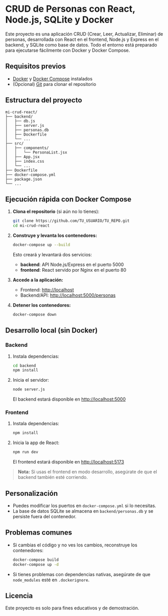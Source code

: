 # CRUD de Personas con React, Node.js, SQLite y Docker

Este proyecto es una aplicación CRUD (Crear, Leer, Actualizar, Eliminar) de personas, desarrollada con React en el frontend, Node.js y Express en el backend, y SQLite como base de datos. Todo el entorno está preparado para ejecutarse fácilmente con Docker y Docker Compose.

## Requisitos previos

- [Docker](https://www.docker.com/products/docker-desktop) y [Docker Compose](https://docs.docker.com/compose/) instalados
- (Opcional) [Git](https://git-scm.com/) para clonar el repositorio

## Estructura del proyecto

```
mi-crud-react/
├── backend/
│   ├── db.js
│   ├── server.js
│   ├── personas.db
│   ├── Dockerfile
│   └── ...
├── src/
│   ├── components/
│   │   └── PersonaList.jsx
│   ├── App.jsx
│   ├── index.css
│   └── ...
├── Dockerfile
├── docker-compose.yml
├── package.json
└── ...
```

## Ejecución rápida con Docker Compose

1. **Clona el repositorio** (si aún no lo tienes):
   ```bash
   git clone https://github.com/TU_USUARIO/TU_REPO.git
   cd mi-crud-react
   ```

2. **Construye y levanta los contenedores:**
   ```bash
   docker-compose up --build
   ```
   Esto creará y levantará dos servicios:
   - **backend**: API Node.js/Express en el puerto 5000
   - **frontend**: React servido por Nginx en el puerto 80

3. **Accede a la aplicación:**
   - Frontend: [http://localhost](http://localhost)
   - Backend/API: [http://localhost:5000/personas](http://localhost:5000/personas)

4. **Detener los contenedores:**
   ```bash
   docker-compose down
   ```

## Desarrollo local (sin Docker)

### Backend
1. Instala dependencias:
   ```bash
   cd backend
   npm install
   ```
2. Inicia el servidor:
   ```bash
   node server.js
   ```
   El backend estará disponible en [http://localhost:5000](http://localhost:5000)

### Frontend
1. Instala dependencias:
   ```bash
   npm install
   ```
2. Inicia la app de React:
   ```bash
   npm run dev
   ```
   El frontend estará disponible en [http://localhost:5173](http://localhost:5173)

> **Nota:** Si usas el frontend en modo desarrollo, asegúrate de que el backend también esté corriendo.

## Personalización
- Puedes modificar los puertos en `docker-compose.yml` si lo necesitas.
- La base de datos SQLite se almacena en `backend/personas.db` y se persiste fuera del contenedor.

## Problemas comunes
- Si cambias el código y no ves los cambios, reconstruye los contenedores:
  ```bash
  docker-compose build
  docker-compose up -d
  ```
- Si tienes problemas con dependencias nativas, asegúrate de que `node_modules` esté en `.dockerignore`.

## Licencia
Este proyecto es solo para fines educativos y de demostración.

